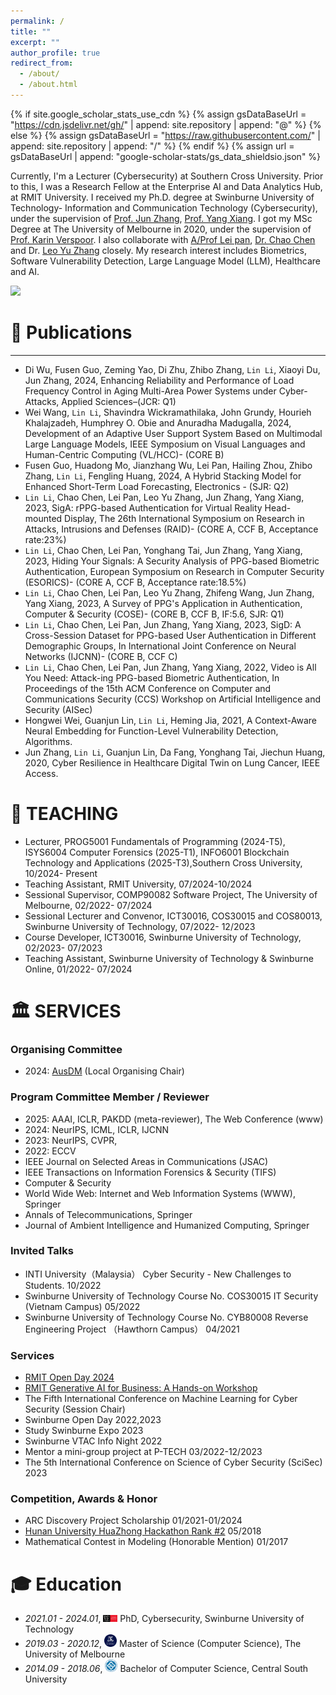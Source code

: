 ```yaml
---
permalink: /
title: ""
excerpt: ""
author_profile: true
redirect_from: 
  - /about/
  - /about.html
---
```


{% if site.google_scholar_stats_use_cdn %}
{% assign gsDataBaseUrl = "https://cdn.jsdelivr.net/gh/" | append: site.repository | append: "@" %}
{% else %}
{% assign gsDataBaseUrl = "https://raw.githubusercontent.com/" | append: site.repository | append: "/" %}
{% endif %}
{% assign url = gsDataBaseUrl | append: "google-scholar-stats/gs_data_shieldsio.json" %}

<span class='anchor' id='about-me'></span>

Currently, I'm a Lecturer (Cybersecurity) at Southern Cross University. Prior to this, I was a Research Fellow at the Enterprise AI and Data Analytics Hub, at RMIT University. I received my Ph.D. degree at Swinburne University of Technology- Information and Communication Technology (Cybersecurity), under the supervision of [Prof. Jun Zhang](https://www.swinburne.edu.au/research/our-research/access-our-research/find-a-researcher-or-supervisor/researcher-profile/?id=junzhang), [Prof. Yang Xiang](https://www.swinburne.edu.au/research/our-research/access-our-research/find-a-researcher-or-supervisor/researcher-profile/?id=yxiang). I got my MSc Degree at The University of Melbourne in 2020, under the supervision of [Prof. Karin Verspoor](https://www.rmit.edu.au/contact/staff-contacts/academic-staff/v/verspoor-professor-karin). I also collaborate with [A/Prof Lei pan](https://www.deakin.edu.au/about-deakin/people/lei-pan), [Dr. Chao Chen](https://www.rmit.edu.au/contact/staff-contacts/academic-staff/c/chen-dr-chao) and Dr. [Leo Yu Zhang](https://sites.google.com/site/leoyuzhang/) closely. My research interest includes Biometrics, Software Vulnerability Detection, Large Language Model (LLM), Healthcare and AI.

<span class='test' id='test'></span>
<div></div>
<a href='https://scholar.google.com/citations?user=fKIV3Y8AAAAJ'><img src="https://img.shields.io/endpoint?url={{ url | url_encode }}&logo=Google%20Scholar&labelColor=f6f6f6&color=9cf&style=flat&label=Citations"></a>






<span class='anchor' id='-publications'></span>
# 📝 Publications


---
- Di Wu, Fusen Guo, Zeming Yao, Di Zhu, Zhibo Zhang, `Lin Li`, Xiaoyi Du, Jun Zhang, 2024, Enhancing Reliability and Performance of Load Frequency Control in Aging Multi-Area Power Systems under Cyber-Attacks, Applied Sciences–(JCR: Q1)
-	Wei Wang, `Lin Li`, Shavindra Wickramathilaka, John Grundy, Hourieh Khalajzadeh, Humphrey O. Obie and Anuradha Madugalla, 2024, Development of an Adaptive User Support System Based on Multimodal Large Language Models, IEEE Symposium on Visual Languages and Human-Centric Computing (VL/HCC)- (CORE B)
-	Fusen Guo, Huadong Mo, Jianzhang Wu, Lei Pan, Hailing Zhou, Zhibo Zhang, `Lin Li`, Fengling Huang, 2024, A Hybrid Stacking Model for Enhanced Short-Term Load Forecasting, Electronics - (SJR: Q2)
-	`Lin Li`, Chao Chen, Lei Pan, Leo Yu Zhang, Jun Zhang, Yang Xiang, 2023, SigA: rPPG-based Authentication for Virtual Reality Head-mounted Display, The 26th International Symposium on Research in Attacks, Intrusions and Defenses (RAID)- (CORE A, CCF B, Acceptance rate:23%)
-	`Lin Li`, Chao Chen, Lei Pan, Yonghang Tai, Jun Zhang, Yang Xiang, 2023, Hiding Your Signals: A Security Analysis of PPG-based Biometric Authentication, European Symposium on Research in Computer Security (ESORICS)- (CORE A, CCF B, Acceptance rate:18.5%)
-	`Lin Li`, Chao Chen, Lei Pan, Leo Yu Zhang, Zhifeng Wang, Jun Zhang, Yang Xiang, 2023, A Survey of PPG's Application in Authentication, Computer & Security (COSE)- (CORE B, CCF B, IF:5.6, SJR: Q1)
-	`Lin Li`, Chao Chen, Lei Pan, Jun Zhang, Yang Xiang, 2023, SigD: A Cross-Session Dataset for PPG-based User Authentication in Different Demographic Groups, In International Joint Conference on Neural Networks (IJCNN)- (CORE B, CCF C)
-	`Lin Li`, Chao Chen, Lei Pan, Jun Zhang, Yang Xiang, 2022, Video is All You Need: Attack-ing PPG-based Biometric Authentication, In Proceedings of the 15th ACM Conference on Computer and Communications Security (CCS) Workshop on Artificial Intelligence and Security (AISec)
-	Hongwei Wei, Guanjun Lin, `Lin Li`, Heming Jia, 2021, A Context-Aware Neural Embedding for Function-Level Vulnerability Detection, Algorithms.
-	Jun Zhang, `Lin Li`, Guanjun Lin, Da Fang, Yonghang Tai, Jiechun Huang, 2020, Cyber Resilience in Healthcare Digital Twin on Lung Cancer, IEEE Access. 


<span class='anchor' id='-teaching'></span>
# 🏫 TEACHING 
- Lecturer, PROG5001 Fundamentals of Programming (2024-T5), ISYS6004 Computer Forensics (2025-T1), INFO6001 Blockchain Technology and Applications (2025-T3),Southern Cross University, 10/2024- Present
- Teaching Assistant, RMIT University, 07/2024-10/2024
- Sessional Supervisor, COMP90082 Software Project, The University of Melbourne, 02/2022- 07/2024
- Sessional Lecturer and Convenor, ICT30016, COS30015 and COS80013, Swinburne University of Technology, 07/2022- 12/2023
- Course Developer, ICT30016, Swinburne University of Technology, 02/2023- 07/2023
- Teaching Assistant, Swinburne University of Technology & Swinburne Online, 01/2022- 07/2024

<span class='anchor' id='-services'></span>
# 🏛️ SERVICES 
### Organising Committee
- 2024: [AusDM](https://ausdm24.ausdm.org/Organizing%20Committee.html) (Local Organising Chair) 

### Program Committee Member / Reviewer
- 2025: AAAI, ICLR, PAKDD (meta-reviewer), The Web Conference (www)
- 2024: NeurIPS, ICML, ICLR, IJCNN
- 2023: NeurIPS, CVPR, 
- 2022: ECCV
- IEEE Journal on Selected Areas in Communications (JSAC)
- IEEE Transactions on Information Forensics & Security (TIFS)
- Computer & Security
- World Wide Web: Internet and Web Information Systems (WWW), Springer
- Annals of Telecommunications, Springer
- Journal of Ambient Intelligence and Humanized Computing, Springer

### Invited Talks                
- INTI University（Malaysia） Cyber Security - New Challenges to Students.                                10/2022                                                                     
- Swinburne University of Technology Course No. COS30015 IT Security (Vietnam Campus)                     05/2022 
- Swinburne University of Technology Course No. CYB80008 Reverse Engineering Project （Hawthorn Campus）   04/2021

### Services
- [RMIT Open Day 2024](https://github.com/NasTul/Nastul.github.io/blob/master/images/OD24_Certificate_Lin%20Li.pdf)
- [RMIT Generative AI for Business: A Hands-on Workshop](https://rmit-aihub.org.au/generative-ai-for-business-a-hands-on-workshop/)
- The Fifth International Conference on Machine Learning for Cyber Security (Session Chair)
- Swinburne Open Day 2022,2023
- Study Swinburne Expo 2023
- Swinburne VTAC Info Night 2022
- Mentor a mini-group project at P-TECH 03/2022-12/2023
- The 5th International Conference on Science of Cyber Security (SciSec) 2023

### Competition, Awards & Honor
- ARC Discovery Project Scholarship                     01/2021-01/2024
- [Hunan University HuaZhong Hackathon Rank #2](https://portfolio.justzht.com/areco/)	          05/2018
- Mathematical Contest in Modeling (Honorable Mention)	01/2017

<span class='anchor' id='-xl'></span>

# 🎓 Education
- *2021.01 - 2024.01*, <a href="https://www.swinburne.edu.au/"><img class="svg" src="/images/swin.png" width="23pt"></a> PhD, Cybersecurity, Swinburne University of Technology
- *2019.03 - 2020.12*, <a href="https://www.unimelb.edu.au/"><img class="svg" src="/images/mel.png" width="20pt"></a> Master of Science (Computer Science), The University of Melbourne
- *2014.09 - 2018.06*, <a href="https://www.csu.edu.cn//"><img class="svg" src="/images/csu.png" width="20pt"></a> Bachelor of Computer Science, Central South University
<span class='anchor' id='-lwzl'></span>

